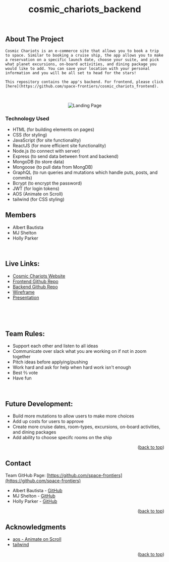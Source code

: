 <div align="center">

# cosmic_chariots_backend

</div>

<div id="top"></div>


<br />
<div align="center">
  

  
</div>

<!-- ABOUT THE PROJECT -->
## About The Project

    Cosmic Chariots is an e-commerce site that allows you to book a trip to space. Similar to booking a cruise ship, the app allows you to make a reservation on a specific launch date, choose your suite, and pick what planet excursions, on-board activities, and dining package you would like to add. You can save your location with your personal information and you will be all set to head for the stars!

    This repository contains the app's backend. For frontend, please click [here](https://github.com/space-frontiers/cosmic_chariots_frontend).

<br>

<div align="center">

![Landing Page](https://i.imgur.com/VN9uDm0.jpg)
    
</div>

### Technology Used

* HTML (for building elements on pages)
* CSS (for styling)
* JavaScript (for site functionality)
* ReactJS (for more efficient site functionality)
* Node.js (to connect with server)
* Express (to send data between front and backend)
* MongoDB (to store data)
* Mongoose (to pull data from MongDB)
* GraphQL (to run queries and mutations which handle puts, posts, and commits)
* Bcrypt (to encrypt the password)
* JWT (for login tokens) 
* AOS (Animate on Scroll)
* tailwind (for CSS styling)

<!-- BASIC PROJECT INFO -->

## Members

* Albert Bautista
* MJ Shelton
* Holly Parker


<br>

## Live Links: 
* [Cosmic Chariots Website](https://cosmic-chariots.herokuapp.com/)
* [Frontend Github Repo](https://github.com/space-frontiers/cosmic_chariots_frontend)
* [Backend Github Repo](https://github.com/space-frontiers/cosmic_chariots_backend)
* [Wireframe](https://whimsical.com/project-3-MtHszPZWp3vregnDn2rumE)
* [Presentation](https://docs.google.com/presentation/d/1x7QMq8phBRiloBIfTyjtQ4iJNmy2AyAgCHN39ZZZcfo/edit?usp=sharing)

<br>
<br>


<div align="center">

</div>

<br>

## Team Rules:

  * Support each other and listen to all ideas
  * Communicate over slack what you are working on if not in zoom together
  * Pitch ideas before applying/pushing
  * Work hard and ask for help when hard work isn't enough
  * Best ⅔ vote
  * Have fun

<br>

<!-- FUTURE DEVELOPMENT AND CLOSING INFORMATION -->

## Future Development:

  * Build more mutations to allow users to make more choices
  * Add up costs for users to approve
  * Create more cruise dates, room-types, excursions, on-board activities, and dining packages
  * Add ability to choose specifc rooms on the ship





<p align="right">(<a href="#top">back to top</a>)</p>



## Contact

Team GitHub Page: [https://github.com/space-frontiers](https://github.com/space-frontiers)

* Albert Bautista - [GitHub](https://github.com/devilarms83)
* MJ Shelton - [GitHub](https://github.com/mjshelton12)
* Holly Parker - [GitHub](https://github.com/hollygparker)



<p align="right">(<a href="#top">back to top</a>)</p>



<!-- ACKNOWLEDGMENTS -->
## Acknowledgments

* [aos - Animate on Scroll](https://www.npmjs.com/package/aos)
* [tailwind](https://tailwindcss.com/)

<p align="right">(<a href="#top">back to top</a>)</p>